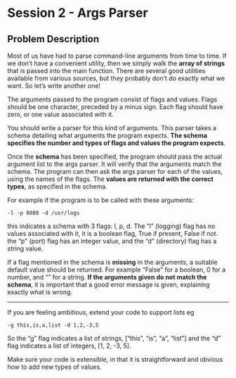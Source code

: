 # Session 2 - Args Parser

## Problem Description
Most of us have had to parse command-line arguments from time to time. If we don’t have a convenient utility, then we simply walk the **array of strings** that is passed into the main function. There are several good utilities available from various sources, but they probably don’t do exactly what we want. So let’s write another one!

The arguments passed to the program consist of flags and values. Flags should be one character, preceded by a minus sign. Each flag should have zero, or one value associated with it.

You should write a parser for this kind of arguments. This parser takes a schema detailing what arguments the program expects. **The schema specifies the number and types of flags and values the program expects**.

Once the **schema** has been specified, the program should pass the actual argument list to the args parser. It will verify that the arguments match the schema. The program can then ask the args parser for each of the values, using the names of the flags. The **values are returned with the correct types**, as specified in the schema.

For example if the program is to be called with these arguments:

`-l -p 8080 -d /usr/logs`

this indicates a schema with 3 flags: l, p, d. The “l” (logging) flag has no values associated with it, it is a boolean flag, True if present, False if not. the “p” (port) flag has an integer value, and the “d” (directory) flag has a string value.

If a flag mentioned in the schema is **missing** in the arguments, a suitable default value should be returned. For example “False” for a boolean, 0 for a number, and “” for a string. **If the arguments given do not match the schema**, it is important that a good error message is given, explaining exactly what is wrong.

---

If you are feeling ambitious, extend your code to support lists eg

`-g this,is,a,list -d 1,2,-3,5`

So the “g” flag indicates a list of strings, [“this”, “is”, “a”, “list”] and the “d” flag indicates a list of integers, [1, 2, -3, 5].

Make sure your code is extensible, in that it is straightforward and obvious how to add new types of values.